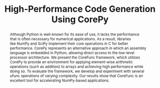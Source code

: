 ---
title: High-Performance Code Generation Using CorePy
abstract: |
  Although Python is well-known for its ease of use, it lacks the performance     
  that is often necessary for numerical applications. As a result, libraries     
  like NumPy and SciPy implement their core operations in C for better 
  performance. CorePy represents an alternative approach in which an assembly    
  language is embedded in Python, allowing direct access to the low-level 
  processor architecture. We present the CoreFunc framework, which utilizes
  CorePy to provide an environment for applying element-wise arithmetic
  operations (such as addition) to arrays and achieving high performance while    
  doing so. To evaluate the framework, we develop and experiment with several
  ufunc operations of varying complexity. Our results show that CoreFunc is an 
  excellent tool for accelerating NumPy-based applications.
---